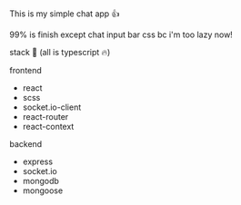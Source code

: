 
This is my simple chat app 👍

99% is finish except chat input bar css bc i'm too lazy now! 


stack 🔨
(all is typescript 🔥)


frontend
- react
- scss
- socket.io-client
- react-router
- react-context

backend
- express
- socket.io
- mongodb
- mongoose
